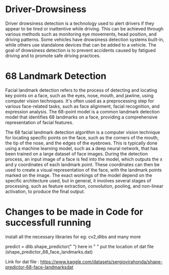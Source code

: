 # Driver-Drowsiness

Driver drowsiness detection is a technology used to alert drivers if they appear to be tired or inattentive while driving. This can be achieved through various methods such as monitoring eye movements, head position, and driving patterns. Some vehicles have drowsiness detection systems built-in, while others use standalone devices that can be added to a vehicle. The goal of drowsiness detection is to prevent accidents caused by fatigued driving and to promote safe driving practices.

# 68 Landmark Detection

Facial landmark detection refers to the process of detecting and locating key points on a face, such as the eyes, nose, mouth, and jawline, using computer vision techniques. It's often used as a preprocessing step for various face-related tasks, such as face alignment, facial recognition, and expression analysis. The 68-point model is a common landmark detection model that identifies 68 landmarks on a face, providing a comprehensive representation of facial features.

The 68 facial landmark detection algorithm is a computer vision technique for locating specific points on the face, such as the corners of the mouth, the tip of the nose, and the edges of the eyebrows. This is typically done using a machine learning model, such as a deep neural network, that has been trained on a large dataset of face images. During the detection process, an input image of a face is fed into the model, which outputs the x and y coordinates of each landmark point. These coordinates can then be used to create a visual representation of the face, with the landmark points marked on the image. The exact workings of the model depend on the specific architecture used, but in general, it involves several stages of processing, such as feature extraction, convolution, pooling, and non-linear activation, to produce the final output.

# Changes to be made in Code for successfull running

install all the necessary libraries for eg: cv2,dlibs and many more

predict = dlib.shape_predictor(" ") here in " " put the location of dat file (shape_predictor_68_face_landmarks.dat)

Link for dat file : https://www.kaggle.com/datasets/sergiovirahonda/shape-predictor-68-face-landmarksdat

